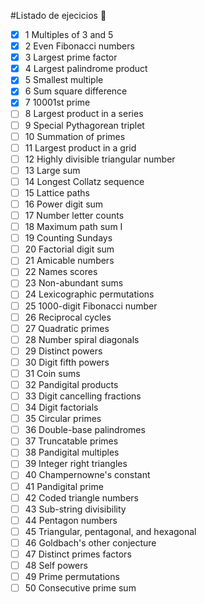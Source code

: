 #Listado de ejecicios :memo:

- [x] 1	Multiples of 3 and 5
- [x] 2	Even Fibonacci numbers
- [x] 3	Largest prime factor
- [x] 4	Largest palindrome product
- [x] 5	Smallest multiple
- [x] 6	Sum square difference
- [x] 7	10001st prime
- [ ] 8	Largest product in a series
- [ ] 9	Special Pythagorean triplet
- [ ] 10	Summation of primes	
- [ ] 11	Largest product in a grid	
- [ ] 12	Highly divisible triangular number	
- [ ] 13	Large sum
- [ ] 14	Longest Collatz sequence
- [ ] 15	Lattice paths
- [ ] 16	Power digit sum
- [ ] 17	Number letter counts
- [ ] 18	Maximum path sum I
- [ ] 19	Counting Sundays
- [ ] 20	Factorial digit sum
- [ ] 21	Amicable numbers
- [ ] 22	Names scores
- [ ] 23	Non-abundant sums
- [ ] 24	Lexicographic permutations
- [ ] 25	1000-digit Fibonacci number
- [ ] 26	Reciprocal cycles
- [ ] 27	Quadratic primes
- [ ] 28	Number spiral diagonals
- [ ] 29	Distinct powers
- [ ] 30	Digit fifth powers
- [ ] 31	Coin sums
- [ ] 32	Pandigital products
- [ ] 33	Digit cancelling fractions
- [ ] 34	Digit factorials
- [ ] 35	Circular primes
- [ ] 36	Double-base palindromes
- [ ] 37	Truncatable primes
- [ ] 38	Pandigital multiples
- [ ] 39	Integer right triangles
- [ ] 40	Champernowne's constant
- [ ] 41	Pandigital prime
- [ ] 42	Coded triangle numbers
- [ ] 43	Sub-string divisibility
- [ ] 44	Pentagon numbers
- [ ] 45	Triangular, pentagonal, and hexagonal
- [ ] 46	Goldbach's other conjecture
- [ ] 47	Distinct primes factors
- [ ] 48	Self powers
- [ ] 49	Prime permutations
- [ ] 50	Consecutive prime sum